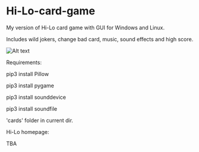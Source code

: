 # Hi-Lo-card-game
My version of Hi-Lo card game with GUI for Windows and Linux.

Includes wild jokers, change bad card, music, sound effects and high score.


![Alt text](https://i.postimg.cc/xTxtMbpW/hi-lo-v2-screenshot1.png "")


Requirements:

pip3 install Pillow

pip3 install pygame

pip3 install sounddevice

pip3 install soundfile

'cards' folder in current dir.

Hi-Lo homepage:

TBA





